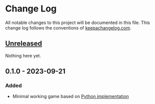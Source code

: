 # Change Log

All notable changes to this project will be documented in this
file. This change log follows the conventions of
[keepachangelog.com](http://keepachangelog.com/).

## [Unreleased]

Nothing here yet.


## 0.1.0 - 2023-09-21

### Added
- Minimal working game based on [Python implementation](https://github.com/pilosus/gol)

[Unreleased]: https://github.com/pilosus/clj-gol/compare/0.1.0...HEAD
[0.1.0]: https://github.com/pilosus/clj-gol/compare/0.0.0...0.1.0
